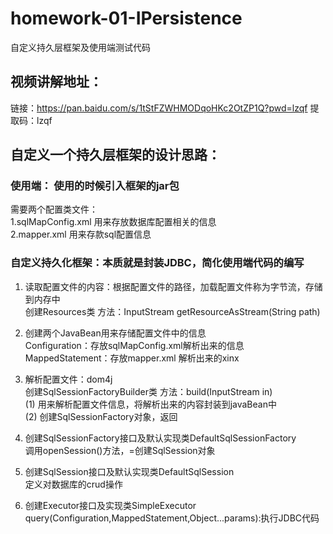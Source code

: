 # homework-01-IPersistence
自定义持久层框架及使用端测试代码

## 视频讲解地址：
  链接：https://pan.baidu.com/s/1tStFZWHMODqoHKc2OtZP1Q?pwd=lzqf 
提取码：lzqf 


## 自定义一个持久层框架的设计思路：

### 使用端： 使用的时候引入框架的jar包
需要两个配置类文件：<br/>
	1.sqlMapConfig.xml 用来存放数据库配置相关的信息 <br/>
	2.mapper.xml       用来存款sql配置信息


### 自定义持久化框架：本质就是封装JDBC，简化使用端代码的编写

1. 读取配置文件的内容：根据配置文件的路径，加载配置文件称为字节流，存储到内存中<br/>
	创建Resources类 方法：InputStream getResourceAsStream(String path) 

2. 创建两个JavaBean用来存储配置文件中的信息<br/>
	Configuration：存放sqlMapConfig.xml解析出来的信息<br/>
	MappedStatement：存放mapper.xml 解析出来的xinx

3. 解析配置文件：dom4j<br/>
	创建SqlSessionFactoryBuilder类 方法：build(InputStream in) <br/>
	(1) 用来解析配置文件信息，将解析出来的内容封装到javaBean中<br/>
	(2) 创建SqlSessionFactory对象，返回

4. 创建SqlSessionFactory接口及默认实现类DefaultSqlSessionFactory<br/>
	调用openSession()方法，=创建SqlSession对象

5. 创建SqlSession接口及默认实现类DefaultSqlSession<br/>
	定义对数据库的crud操作

6. 创建Executor接口及实现类SimpleExecutor<br/>
	query(Configuration,MappedStatement,Object...params):执行JDBC代码
